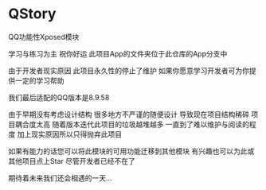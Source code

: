 # QStory
QQ功能性Xposed模块

学习与练习为主 祝你好运 此项目App的文件夹位于此仓库的App分支中

由于开发者现实原因 此项目永久性的停止了维护 如果你愿意学习开发者可为你提供一定的学习帮助

我们最后适配的QQ版本是8.9.58

由于早期没有考虑设计结构 很多地方不严谨的随便设计 导致现在项目结构稀碎 项目耦合度太高 
随着版本迭代此项目的垃圾越堆越多 一直到了难以维护与阅读的程度 加上现实原因所以只得抛弃此项目

如果有能力的话您可以将此模块的可用功能迁移到其他模块 有兴趣也可以为此或其他项目点上Star 尽管开发者已经不在了

期待着未来我们还会相遇的一天...

